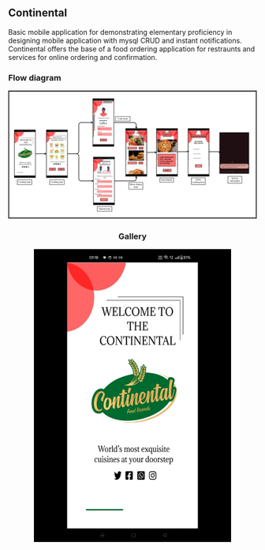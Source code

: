 ## Continental
Basic mobile application for demonstrating elementary proficiency in designing mobile application with mysql CRUD and instant notifications. Continental offers the base of a food ordering application for restraunts and services for online ordering and confirmation. 

### Flow diagram
![Wireframe](assets/wireframe.png)

<div align="center">

### Gallery  
<img src="assets/gallery.gif" width="400px">

</div>
